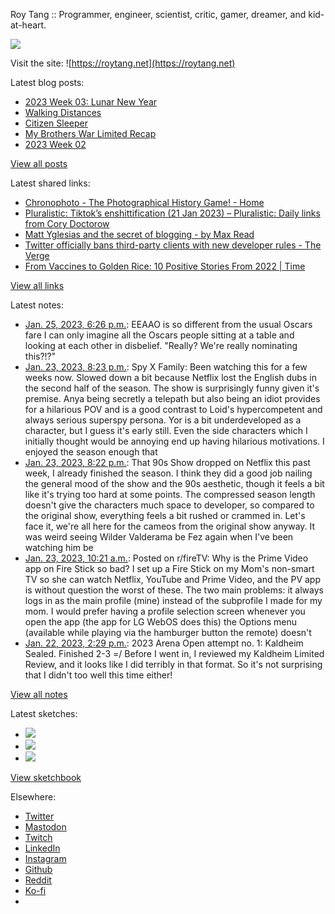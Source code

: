 Roy Tang :: Programmer, engineer, scientist, critic, gamer, dreamer, and kid-at-heart.

![](https://roytang.net/static/img/profile.jpg)

Visit the site: ![https://roytang.net](https://roytang.net)

Latest blog posts:

- [2023 Week 03: Lunar New Year](https://roytang.net/2023/01/2023-week-03/)
- [Walking Distances](https://roytang.net/2023/01/walking-distances/)
- [Citizen Sleeper](https://roytang.net/2023/01/citizen-sleeper/)
- [My Brothers War Limited Recap](https://roytang.net/2023/01/mtgbro-limited-recap/)
- [2023 Week 02](https://roytang.net/2023/01/2023-week-02/)

[View all posts](https://roytang.net/blog)

Latest shared links:

- [Chronophoto - The Photographical History Game! - Home](https://roytang.net/2023/01/400d63e94e2b742804d1231a643321b9/)
- [Pluralistic: Tiktok’s enshittification (21 Jan 2023) – Pluralistic: Daily links from Cory Doctorow](https://roytang.net/2023/01/f9fb15ca0d4cd1867ad1371bef05c95e/)
- [Matt Yglesias and the secret of blogging - by Max Read](https://roytang.net/2023/01/07875b94a5eea3471c855831c8699c05/)
- [Twitter officially bans third-party clients with new developer rules - The Verge](https://roytang.net/2023/01/dbfa2ccc40d93fc03df1c473cde8d08f/)
- [From Vaccines to Golden Rice: 10 Positive Stories From 2022 | Time](https://roytang.net/2023/01/2affb393ef0d2f4c8f2d939f72b3d204/)

[View all links](https://roytang.net/links)

Latest notes:

- [Jan. 25, 2023, 6:26 p.m.](https://roytang.net/2023/01/75e9b56ea458323bc98b5f87bc04212f/): EEAAO is so different from the usual Oscars fare I can only imagine all the Oscars people sitting at a table and looking at each other in disbelief. &quot;Really? We&#x27;re really nominating this?!?&quot;
- [Jan. 23, 2023, 8:23 p.m.](https://roytang.net/2023/01/spyxfamily/): Spy X Family: Been watching this for a few weeks now. Slowed down a bit because Netflix lost the English dubs in the second half of the season. The show is surprisingly funny given it&#x27;s premise. Anya being secretly a telepath but also being an idiot provides for a hilarious POV and is a good contrast to Loid&#x27;s hypercompetent and always serious superspy persona. Yor is a bit underdeveloped as a character, but I guess it&#x27;s early still. Even the side characters which I initially thought would be annoying end up having hilarious motivations. I enjoyed the season enough that
- [Jan. 23, 2023, 8:22 p.m.](https://roytang.net/2023/01/that90sshow/): That 90s Show dropped on Netflix this past week, I already finished the season. I think they did a good job nailing the general mood of the show and the 90s aesthetic, though it feels a bit like it&#x27;s trying too hard at some points. The compressed season length doesn&#x27;t give the characters much space to developer, so compared to the original show, everything feels a bit rushed or crammed in. Let&#x27;s face it, we&#x27;re all here for the cameos from the original show anyway. It was weird seeing Wilder Valderama be Fez again when I&#x27;ve been watching him be
- [Jan. 23, 2023, 10:21 a.m.](https://roytang.net/2023/01/10j1alz/): Posted on r/fireTV: Why is the Prime Video app on Fire Stick so bad? I set up a Fire Stick on my Mom&#x27;s non-smart TV so she can watch Netflix, YouTube and Prime Video, and the PV app is without question the worst of these. The two main problems: it always logs in as the main profile (mine) instead of the subprofile I made for my mom. I would prefer having a profile selection screen whenever you open the app (the app for LG WebOS does this) the Options menu (available while playing via the hamburger button the remote) doesn&#x27;t
- [Jan. 22, 2023, 2:29 p.m.](https://roytang.net/2023/01/e1ad8044b445b3bab7f4ad74d1321088/): 2023 Arena Open attempt no. 1: Kaldheim Sealed. Finished 2-3 =/ Before I went in, I reviewed my Kaldheim Limited Review, and it looks like I did terribly in that format. So it&#x27;s not surprising that I didn&#x27;t too well this time either!

[View all notes](https://roytang.net/notes)

Latest sketches:


- ![](https://roytang.net/media/cache/3c/da/3cda657c471879c3cfa81b898b810cd6.jpg)
- ![](https://roytang.net/media/cache/a2/60/a260eacc913ee7c542024b154923702f.jpg)
- ![](https://roytang.net/media/cache/e0/88/e0888b7f7a1e342aba8cced2a0784cc4.jpg)

[View sketchbook](https://roytang.net/albums/sketchbook)


Elsewhere:

- [Twitter](https://twitter.com/roytang)
- [Mastodon](https://indieweb.social/@roytang)
- [Twitch](https://twitch.tv/twitchyroy)
- [LinkedIn](https://www.linkedin.com/in/roytang)
- [Instagram](https://instagram.com/roytang0400)
- [Github](https://github.com/roytang)
- [Reddit](https://reddit.com/u/hungryroy)
- [Ko-fi](https://ko-fi.com/roytang)
- [](mailto:hello@roytang.net)